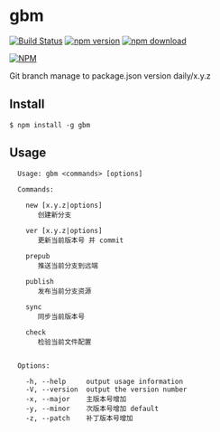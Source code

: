 gbm
===
[![Build Status](https://travis-ci.org/noyobo/gbm.svg)](https://travis-ci.org/noyobo/gbm)
[![npm version](http://img.shields.io/npm/v/gbm.svg)](https://www.npmjs.org/package/gbm)
[![npm download](http://img.shields.io/npm/dm/gbm.svg)](https://www.npmjs.org/package/gbm)

[![NPM](https://nodei.co/npm/gbm.png?downloads=true&downloadRank=true&stars=true)](https://nodei.co/npm/gbm/)

Git branch manage to package.json version daily/x.y.z

## Install

```
$ npm install -g gbm
```

## Usage


```
  Usage: gbm <commands> [options]

  Commands:

    new [x.y.z|options]
       创建新分支
    
    ver [x.y.z|options]
       更新当前版本号 并 commit
    
    prepub 
       推送当前分支到远端
    
    publish 
       发布当前分支资源
    
    sync 
       同步当前版本号
    
    check 
       检验当前文件配置
    

  Options:

    -h, --help     output usage information
    -V, --version  output the version number
    -x, --major    主版本号增加
    -y, --minor    次版本号增加 default
    -z, --patch    补丁版本号增加
```
